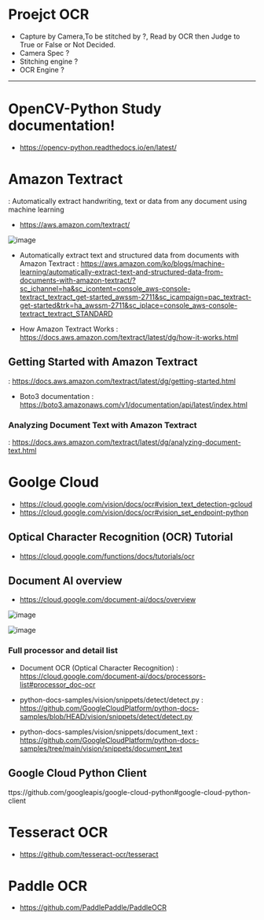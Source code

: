 # Proejct OCR
- Capture by Camera,To be stitched by ?, Read by OCR then Judge to True or False or Not Decided.
- Camera Spec ?
- Stitching engine ?
- OCR Engine ?

---

# OpenCV-Python Study documentation!
- https://opencv-python.readthedocs.io/en/latest/


# Amazon Textract

: Automatically extract handwriting, text or data from any document using machine learning
- https://aws.amazon.com/textract/

![image](https://user-images.githubusercontent.com/28507261/209935055-33756b2c-c0d2-42ce-916f-ab8457882ae3.png)

- Automatically extract text and structured data from documents with Amazon Textract
 : https://aws.amazon.com/ko/blogs/machine-learning/automatically-extract-text-and-structured-data-from-documents-with-amazon-textract/?sc_ichannel=ha&sc_icontent=console_aws-console-textract_textract_get-started_awssm-2711&sc_icampaign=pac_textract-get-started&trk=ha_awssm-2711&sc_iplace=console_aws-console-textract_textract_STANDARD

- How Amazon Textract Works
 : https://docs.aws.amazon.com/textract/latest/dg/how-it-works.html

## Getting Started with Amazon Textract
 : https://docs.aws.amazon.com/textract/latest/dg/getting-started.html

- Boto3 documentation
 : https://boto3.amazonaws.com/v1/documentation/api/latest/index.html

### Analyzing Document Text with Amazon Textract
 : https://docs.aws.amazon.com/textract/latest/dg/analyzing-document-text.html
 
 
 

# Goolge Cloud 

- https://cloud.google.com/vision/docs/ocr#vision_text_detection-gcloud
- https://cloud.google.com/vision/docs/ocr#vision_set_endpoint-python

## Optical Character Recognition (OCR) Tutorial

- https://cloud.google.com/functions/docs/tutorials/ocr

## Document AI overview
- https://cloud.google.com/document-ai/docs/overview

![image](https://user-images.githubusercontent.com/28507261/210165808-bc405544-a6dc-4cc0-8a02-40c8d8b207e0.png)

![image](https://user-images.githubusercontent.com/28507261/210165885-45d98f63-f626-455b-824d-be1ae3a6b041.png)

### Full processor and detail list
- Document OCR (Optical Character Recognition)
 : https://cloud.google.com/document-ai/docs/processors-list#processor_doc-ocr

- python-docs-samples/vision/snippets/detect/detect.py 
 : https://github.com/GoogleCloudPlatform/python-docs-samples/blob/HEAD/vision/snippets/detect/detect.py
 
- python-docs-samples/vision/snippets/document_text 
 : https://github.com/GoogleCloudPlatform/python-docs-samples/tree/main/vision/snippets/document_text
## Google Cloud Python Client
  ttps://github.com/googleapis/google-cloud-python#google-cloud-python-client


# Tesseract OCR
- https://github.com/tesseract-ocr/tesseract



# Paddle OCR 
- https://github.com/PaddlePaddle/PaddleOCR


